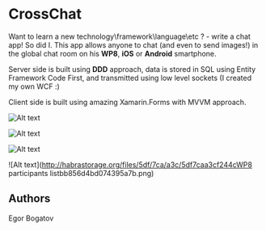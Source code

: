 CrossChat
============

Want to learn a new technology\framework\language\etc ? - write a chat app! So did I. This app allows anyone to chat (and even to send images!) in the global chat room on his **WP8**, **iOS** or **Android** smartphone.
  
Server side is built using **DDD** approach, data is stored in SQL using Entity Framework Code First, and transmitted using low level sockets (I created my own WCF :)

Client side is built using amazing Xamarin.Forms with MVVM approach.


![Alt text](http://habrastorage.org/files/635/68d/7b3/63568d7b319348b281ad0b1f138a8dc6.png)


![Alt text](http://habrastorage.org/files/389/592/c06/389592c063f142409508aab44f612e98.png)


![Alt text](http://habrastorage.org/files/18d/723/b55/18d723b558f24cbb8949604e99a2fb0b.png)


![Alt text](http://habrastorage.org/files/5df/7ca/a3c/5df7caa3cf244cWP8 participants listbb856d4bd074395a7b.png)


Authors
-------

Egor Bogatov
